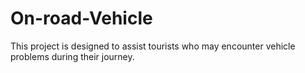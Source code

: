 # On-road-Vehicle
This project is designed to assist tourists who may encounter vehicle problems during their journey.
